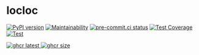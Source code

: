 # locloc

[![PyPI version](
  <https://badge.fury.io/py/locloc.svg>
  )](
  <https://badge.fury.io/py/locloc>
) [![Maintainability](
  <https://api.codeclimate.com/v1/badges/2a065d7fbf4b174b0f94/maintainability>
  )](
  <https://codeclimate.com/github/eggplants/locloc/maintainability>
) [![pre-commit.ci status](
  <https://results.pre-commit.ci/badge/github/eggplants/locloc/master.svg>
  )](
  <https://results.pre-commit.ci/latest/github/eggplants/locloc/master>
) [![Test Coverage](
  <https://api.codeclimate.com/v1/badges/2a065d7fbf4b174b0f94/test_coverage>
  )](
  <https://codeclimate.com/github/eggplants/locloc/test_coverage>
) [![Test](
  <https://github.com/eggplants/locloc/actions/workflows/test.yml/badge.svg>
  )](
  <https://github.com/eggplants/locloc/actions/workflows/test.yml>
)

[![ghcr latest](
  <https://ghcr-badge.deta.dev/eggplants/locloc/latest_tag?trim=major&label=latest>
 ) ![ghcr size](
  <https://ghcr-badge.deta.dev/eggplants/locloc/size>
)](
  <https://github.com/eggplants/locloc/pkgs/container/locloc>
)
